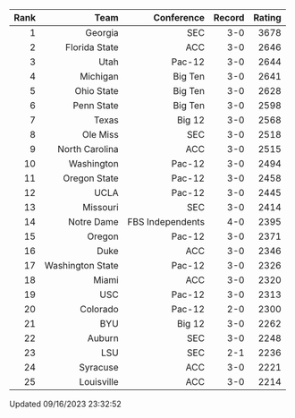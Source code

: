 | Rank  | Team                 | Conference           | Record   | Rating |
| ---:  | ---:                 | ---:                 | ---:     | ---:   |
| 1     | Georgia              | SEC                  | 3-0      | 3678   |
| 2     | Florida State        | ACC                  | 3-0      | 2646   |
| 3     | Utah                 | Pac-12               | 3-0      | 2644   |
| 4     | Michigan             | Big Ten              | 3-0      | 2641   |
| 5     | Ohio State           | Big Ten              | 3-0      | 2628   |
| 6     | Penn State           | Big Ten              | 3-0      | 2598   |
| 7     | Texas                | Big 12               | 3-0      | 2568   |
| 8     | Ole Miss             | SEC                  | 3-0      | 2518   |
| 9     | North Carolina       | ACC                  | 3-0      | 2515   |
| 10    | Washington           | Pac-12               | 3-0      | 2494   |
| 11    | Oregon State         | Pac-12               | 3-0      | 2458   |
| 12    | UCLA                 | Pac-12               | 3-0      | 2445   |
| 13    | Missouri             | SEC                  | 3-0      | 2414   |
| 14    | Notre Dame           | FBS Independents     | 4-0      | 2395   |
| 15    | Oregon               | Pac-12               | 3-0      | 2371   |
| 16    | Duke                 | ACC                  | 3-0      | 2346   |
| 17    | Washington State     | Pac-12               | 3-0      | 2326   |
| 18    | Miami                | ACC                  | 3-0      | 2320   |
| 19    | USC                  | Pac-12               | 3-0      | 2313   |
| 20    | Colorado             | Pac-12               | 2-0      | 2300   |
| 21    | BYU                  | Big 12               | 3-0      | 2262   |
| 22    | Auburn               | SEC                  | 3-0      | 2248   |
| 23    | LSU                  | SEC                  | 2-1      | 2236   |
| 24    | Syracuse             | ACC                  | 3-0      | 2221   |
| 25    | Louisville           | ACC                  | 3-0      | 2214   |

Updated 09/16/2023 23:32:52

